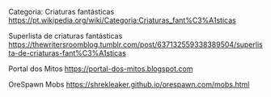 Categoria: Criaturas fantásticas
https://pt.wikipedia.org/wiki/Categoria:Criaturas_fant%C3%A1sticas

Superlista de criaturas fantásticas
https://thewritersroomblog.tumblr.com/post/637132559338389504/superlista-de-criaturas-fant%C3%A1sticas

Portal dos Mitos
https://portal-dos-mitos.blogspot.com

OreSpawn Mobs
https://shrekleaker.github.io/orespawn.com/mobs.html